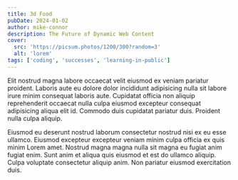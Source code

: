 ```yaml
---
title: 3d Food
pubDate: 2024-01-02
author: mike-connor
description: The Future of Dynamic Web Content
cover:
  src: 'https://picsum.photos/1200/300?random=3'
  alt: 'lorem'
tags: ['coding', 'successes', 'learning-in-public']
---
```


Elit nostrud magna labore occaecat velit eiusmod ex veniam pariatur proident. Laboris aute eu dolore dolor incididunt adipisicing nulla sit labore irure minim consequat laboris aute. Cupidatat officia non aliquip reprehenderit occaecat nulla culpa eiusmod excepteur consequat adipisicing aliqua elit id. Commodo duis cupidatat pariatur duis. Proident nulla culpa aliquip.

Eiusmod eu deserunt nostrud laborum consectetur nostrud nisi ex eu esse ullamco. Eiusmod excepteur excepteur veniam minim culpa officia ex quis minim Lorem amet. Nostrud magna magna nulla sit magna eu fugiat anim fugiat enim. Sunt anim et aliqua quis eiusmod et est do ullamco aliquip. Culpa voluptate consectetur aliquip anim. Non pariatur eiusmod exercitation duis.
